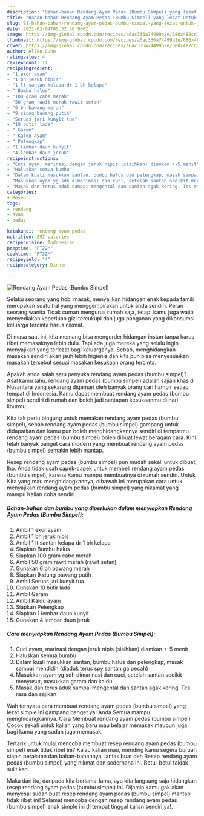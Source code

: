 ```yaml
---
description: "Bahan-bahan Rendang Ayam Pedas (Bumbu Simpel) yang lezat Untuk Jualan"
title: "Bahan-bahan Rendang Ayam Pedas (Bumbu Simpel) yang lezat Untuk Jualan"
slug: 91-bahan-bahan-rendang-ayam-pedas-bumbu-simpel-yang-lezat-untuk-jualan
date: 2021-03-04T05:32:36.900Z
image: https://img-global.cpcdn.com/recipes/a6ac336a74499b2e/680x482cq70/rendang-ayam-pedas-bumbu-simpel-foto-resep-utama.jpg
thumbnail: https://img-global.cpcdn.com/recipes/a6ac336a74499b2e/680x482cq70/rendang-ayam-pedas-bumbu-simpel-foto-resep-utama.jpg
cover: https://img-global.cpcdn.com/recipes/a6ac336a74499b2e/680x482cq70/rendang-ayam-pedas-bumbu-simpel-foto-resep-utama.jpg
author: Allen Dunn
ratingvalue: 4
reviewcount: 11
recipeingredient:
- "1 ekor ayam"
- "1 bh jeruk nipis"
- "1 lt santan kelapa dr 1 bh kelapa"
- " Bumbu halus"
- "100 gram cabe merah"
- "50 gram rawit merah rawit setan"
- "6 bh bawang merah"
- "9 siung bawang putih"
- "Seruas jari kunyit tua"
- "10 butir lada"
- " Garam"
- " Kaldu ayam"
- " Pelengkap"
- "1 lembar daun kunyit"
- "4 lembar daun jeruk"
recipeinstructions:
- "Cuci ayam, marinasi dengan jeruk nipis (sisihkan) diamkan +-5 menit"
- "Haluskan semua bumbu"
- "Dalam kuali masukkan santan, bumbu halus dan pelengkap, masak sampai mendidih (diaduk terus spy santan ga pecah)"
- "Masukkan ayam yg sdh dimarinasi dan cuci, setelah santan sedikit menyusut, masukkan garam dan kaldu."
- "Masak dan terus aduk sampai mengental dan santan agak kering. Tes rasa dan sajikan"
categories:
- Resep
tags:
- rendang
- ayam
- pedas

katakunci: rendang ayam pedas 
nutrition: 297 calories
recipecuisine: Indonesian
preptime: "PT22M"
cooktime: "PT32M"
recipeyield: "4"
recipecategory: Dinner

---
```



![Rendang Ayam Pedas (Bumbu Simpel)](https://img-global.cpcdn.com/recipes/a6ac336a74499b2e/680x482cq70/rendang-ayam-pedas-bumbu-simpel-foto-resep-utama.jpg)

Selaku seorang yang hobi masak, menyajikan hidangan enak kepada famili merupakan suatu hal yang menggembirakan untuk anda sendiri. Peran seorang  wanita Tidak cuman mengurus rumah saja, tetapi kamu juga wajib menyediakan keperluan gizi tercukupi dan juga panganan yang dikonsumsi keluarga tercinta harus nikmat.

Di masa  saat ini, kita memang bisa mengorder hidangan instan tanpa harus ribet memasaknya lebih dulu. Tapi ada juga mereka yang selalu ingin menyajikan yang terlezat bagi keluarganya. Sebab, menghidangkan masakan sendiri akan jauh lebih higienis dan kita pun bisa menyesuaikan masakan tersebut sesuai masakan kesukaan orang tercinta. 



Apakah anda salah satu penyuka rendang ayam pedas (bumbu simpel)?. Asal kamu tahu, rendang ayam pedas (bumbu simpel) adalah sajian khas di Nusantara yang sekarang digemari oleh banyak orang dari hampir setiap tempat di Indonesia. Kamu dapat membuat rendang ayam pedas (bumbu simpel) sendiri di rumah dan boleh jadi santapan kesukaanmu di hari liburmu.

Kita tak perlu bingung untuk memakan rendang ayam pedas (bumbu simpel), sebab rendang ayam pedas (bumbu simpel) gampang untuk didapatkan dan kamu pun boleh menghidangkannya sendiri di tempatmu. rendang ayam pedas (bumbu simpel) boleh dibuat lewat beragam cara. Kini telah banyak banget cara modern yang membuat rendang ayam pedas (bumbu simpel) semakin lebih mantap.

Resep rendang ayam pedas (bumbu simpel) pun mudah sekali untuk dibuat, lho. Anda tidak usah capek-capek untuk membeli rendang ayam pedas (bumbu simpel), karena Kamu mampu membuatnya di rumah sendiri. Untuk Kita yang mau menghidangkannya, dibawah ini merupakan cara untuk menyajikan rendang ayam pedas (bumbu simpel) yang nikamat yang mampu Kalian coba sendiri.

<!--inarticleads1-->

##### Bahan-bahan dan bumbu yang diperlukan dalam menyiapkan Rendang Ayam Pedas (Bumbu Simpel):

1. Ambil 1 ekor ayam
1. Ambil 1 bh jeruk nipis
1. Ambil 1 lt santan kelapa dr 1 bh kelapa
1. Siapkan  Bumbu halus
1. Siapkan 100 gram cabe merah
1. Ambil 50 gram rawit merah (rawit setan)
1. Gunakan 6 bh bawang merah
1. Siapkan 9 siung bawang putih
1. Ambil Seruas jari kunyit tua
1. Gunakan 10 butir lada
1. Ambil  Garam
1. Ambil  Kaldu ayam
1. Siapkan  Pelengkap
1. Siapkan 1 lembar daun kunyit
1. Gunakan 4 lembar daun jeruk




<!--inarticleads2-->

##### Cara menyiapkan Rendang Ayam Pedas (Bumbu Simpel):

1. Cuci ayam, marinasi dengan jeruk nipis (sisihkan) diamkan +-5 menit
1. Haluskan semua bumbu
1. Dalam kuali masukkan santan, bumbu halus dan pelengkap, masak sampai mendidih (diaduk terus spy santan ga pecah)
1. Masukkan ayam yg sdh dimarinasi dan cuci, setelah santan sedikit menyusut, masukkan garam dan kaldu.
1. Masak dan terus aduk sampai mengental dan santan agak kering. Tes rasa dan sajikan




Wah ternyata cara membuat rendang ayam pedas (bumbu simpel) yang lezat simple ini gampang banget ya! Anda Semua mampu menghidangkannya. Cara Membuat rendang ayam pedas (bumbu simpel) Cocok sekali untuk kalian yang baru mau belajar memasak maupun juga bagi kamu yang sudah jago memasak.

Tertarik untuk mulai mencoba membuat resep rendang ayam pedas (bumbu simpel) enak tidak ribet ini? Kalau kalian mau, mending kamu segera buruan siapin peralatan dan bahan-bahannya, lantas buat deh Resep rendang ayam pedas (bumbu simpel) yang nikmat dan sederhana ini. Betul-betul taidak sulit kan. 

Maka dari itu, daripada kita berlama-lama, ayo kita langsung saja hidangkan resep rendang ayam pedas (bumbu simpel) ini. Dijamin kamu gak akan menyesal sudah buat resep rendang ayam pedas (bumbu simpel) mantab tidak ribet ini! Selamat mencoba dengan resep rendang ayam pedas (bumbu simpel) enak simple ini di tempat tinggal kalian sendiri,ya!.

